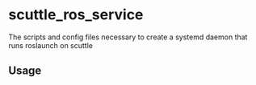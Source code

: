# scuttle_ros_service

The scripts and config files necessary to create a systemd daemon that runs roslaunch on scuttle

## Usage


